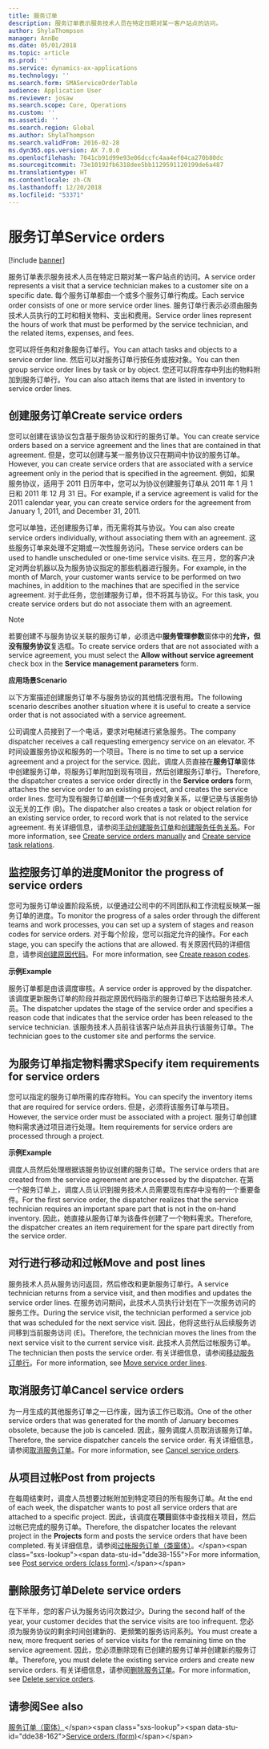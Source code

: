 ```yaml
---
title: 服务订单
description: 服务订单表示服务技术人员在特定日期对某一客户站点的访问。
author: ShylaThompson
manager: AnnBe
ms.date: 05/01/2018
ms.topic: article
ms.prod: ''
ms.service: dynamics-ax-applications
ms.technology: ''
ms.search.form: SMAServiceOrderTable
audience: Application User
ms.reviewer: josaw
ms.search.scope: Core, Operations
ms.custom: ''
ms.assetid: ''
ms.search.region: Global
ms.author: ShylaThompson
ms.search.validFrom: 2016-02-28
ms.dyn365.ops.version: AX 7.0.0
ms.openlocfilehash: 7041cb91d99e93e06dccfc4aa4ef04ca270b80dc
ms.sourcegitcommit: 73e10192fb6318dee5bb1129591120199de6a487
ms.translationtype: HT
ms.contentlocale: zh-CN
ms.lasthandoff: 12/20/2018
ms.locfileid: "53371"
---
```

# <a name="service-orders"></a><span data-ttu-id="dde38-103">服务订单</span><span class="sxs-lookup"><span data-stu-id="dde38-103">Service orders</span></span>   

[!include [banner](../includes/banner.md)]


<span data-ttu-id="dde38-104">服务订单表示服务技术人员在特定日期对某一客户站点的访问。</span><span class="sxs-lookup"><span data-stu-id="dde38-104">A service order represents a visit that a service technician makes to a customer site on a specific date.</span></span> <span data-ttu-id="dde38-105">每个服务订单都由一个或多个服务订单行构成。</span><span class="sxs-lookup"><span data-stu-id="dde38-105">Each service order consists of one or more service order lines.</span></span> <span data-ttu-id="dde38-106">服务订单行表示必须由服务技术人员执行的工时和相关物料、支出和费用。</span><span class="sxs-lookup"><span data-stu-id="dde38-106">Service order lines represent the hours of work that must be performed by the service technician, and the related items, expenses, and fees.</span></span>

<span data-ttu-id="dde38-107">您可以将任务和对象服务订单行。</span><span class="sxs-lookup"><span data-stu-id="dde38-107">You can attach tasks and objects to a service order line.</span></span> <span data-ttu-id="dde38-108">然后可以对服务订单行按任务或按对象。</span><span class="sxs-lookup"><span data-stu-id="dde38-108">You can then group service order lines by task or by object.</span></span> <span data-ttu-id="dde38-109">您还可以将库存中列出的物料附加到服务订单行。</span><span class="sxs-lookup"><span data-stu-id="dde38-109">You can also attach items that are listed in inventory to service order lines.</span></span>

## <a name="create-service-orders"></a><span data-ttu-id="dde38-110">创建服务订单</span><span class="sxs-lookup"><span data-stu-id="dde38-110">Create service orders</span></span>

<span data-ttu-id="dde38-111">您可以创建在该协议包含基于服务协议和行的服务订单。</span><span class="sxs-lookup"><span data-stu-id="dde38-111">You can create service orders based on a service agreement and the lines that are contained in that agreement.</span></span> <span data-ttu-id="dde38-112">但是，您可以创建与某一服务协议只在期间中协议的服务订单。</span><span class="sxs-lookup"><span data-stu-id="dde38-112">However, you can create service orders that are associated with a service agreement only in the period that is specified in the agreement.</span></span> <span data-ttu-id="dde38-113">例如，如果服务协议，适用于 2011 日历年中，您可以为协议创建服务订单从 2011 年 1 月 1 日和 2011 年 12 月 31 日。</span><span class="sxs-lookup"><span data-stu-id="dde38-113">For example, if a service agreement is valid for the 2011 calendar year, you can create service orders for the agreement from January 1, 2011, and December 31, 2011.</span></span>

<span data-ttu-id="dde38-114">您可以单独，还创建服务订单，而无需将其与协议。</span><span class="sxs-lookup"><span data-stu-id="dde38-114">You can also create service orders individually, without associating them with an agreement.</span></span> <span data-ttu-id="dde38-115">这些服务订单来处理不定期或一次性服务访问。</span><span class="sxs-lookup"><span data-stu-id="dde38-115">These service orders can be used to handle unscheduled or one-time service visits.</span></span> <span data-ttu-id="dde38-116">在三月，您的客户决定对两台机器以及为服务协议指定的那些机器进行服务。</span><span class="sxs-lookup"><span data-stu-id="dde38-116">For example, in the month of March, your customer wants service to be performed on two machines, in addition to the machines that are specified in the service agreement.</span></span> <span data-ttu-id="dde38-117">对于此任务，您创建服务订单，但不将其与协议。</span><span class="sxs-lookup"><span data-stu-id="dde38-117">For this task, you create service orders but do not associate them with an agreement.</span></span>


> [!NOTE]
> <P><span data-ttu-id="dde38-118">若要创建不与服务协议关联的服务订单，必须选中<STRONG>服务管理参数</STRONG>窗体中的<STRONG>允许，但没有服务协议</STRONG>复选框。</span><span class="sxs-lookup"><span data-stu-id="dde38-118">To create service orders that are not associated with a service agreement, you must select the <STRONG>Allow without service agreement</STRONG> check box in the <STRONG>Service management parameters</STRONG> form.</span></span></P>

<span data-ttu-id="dde38-119">**应用场景**</span><span class="sxs-lookup"><span data-stu-id="dde38-119">**Scenario**</span></span>

<span data-ttu-id="dde38-120">以下方案描述创建服务订单不与服务协议的其他情况很有用。</span><span class="sxs-lookup"><span data-stu-id="dde38-120">The following scenario describes another situation where it is useful to create a service order that is not associated with a service agreement.</span></span>

<span data-ttu-id="dde38-121">公司调度人员接到了一个电话，要求对电梯进行紧急服务。</span><span class="sxs-lookup"><span data-stu-id="dde38-121">The company dispatcher receives a call requesting emergency service on an elevator.</span></span> <span data-ttu-id="dde38-122">不时间设置服务协议和服务的一个项目。</span><span class="sxs-lookup"><span data-stu-id="dde38-122">There is no time to set up a service agreement and a project for the service.</span></span> <span data-ttu-id="dde38-123">因此，调度人员直接在**服务订单**窗体中创建服务订单，将服务订单附加到现有项目，然后创建服务订单行。</span><span class="sxs-lookup"><span data-stu-id="dde38-123">Therefore, the dispatcher creates a service order directly in the **Service orders** form, attaches the service order to an existing project, and creates the service order lines.</span></span> <span data-ttu-id="dde38-124">您可为现有服务订单创建一个任务或对象关系，以便记录与该服务协议无关的工作 (B)。</span><span class="sxs-lookup"><span data-stu-id="dde38-124">The dispatcher also creates a task or object relation for an existing service order, to record work that is not related to the service agreement.</span></span> <span data-ttu-id="dde38-125">有关详细信息，请参阅[手动创建服务订单](create-service-orders-manually.md)和[创建服务任务关系](create-service-task-relations.md)。</span><span class="sxs-lookup"><span data-stu-id="dde38-125">For more information, see [Create service orders manually](create-service-orders-manually.md) and [Create service task relations](create-service-task-relations.md).</span></span>

## <a name="monitor-the-progress-of-service-orders"></a><span data-ttu-id="dde38-126">监控服务订单的进度</span><span class="sxs-lookup"><span data-stu-id="dde38-126">Monitor the progress of service orders</span></span>

<span data-ttu-id="dde38-127">您可为服务订单设置阶段系统，以便通过公司中的不同团队和工作流程反映某一服务订单的进度。</span><span class="sxs-lookup"><span data-stu-id="dde38-127">To monitor the progress of a sales order through the different teams and work processes, you can set up a system of stages and reason codes for service orders.</span></span> <span data-ttu-id="dde38-128">对于每个阶段，您可以指定允许的操作。</span><span class="sxs-lookup"><span data-stu-id="dde38-128">For each stage, you can specify the actions that are allowed.</span></span> <span data-ttu-id="dde38-129">有关原因代码的详细信息，请参阅[创建原因代码](create-reason-codes.md)。</span><span class="sxs-lookup"><span data-stu-id="dde38-129">For more information, see [Create reason codes](create-reason-codes.md).</span></span>

<span data-ttu-id="dde38-130">**示例**</span><span class="sxs-lookup"><span data-stu-id="dde38-130">**Example**</span></span>

<span data-ttu-id="dde38-131">服务订单都是由该调度审核。</span><span class="sxs-lookup"><span data-stu-id="dde38-131">A service order is approved by the dispatcher.</span></span> <span data-ttu-id="dde38-132">该调度更新服务订单的阶段并指定原因代码指示的服务订单已下达给服务技术人员。</span><span class="sxs-lookup"><span data-stu-id="dde38-132">The dispatcher updates the stage of the service order and specifies a reason code that indicates that the service order has been released to the service technician.</span></span> <span data-ttu-id="dde38-133">该服务技术人员前往该客户站点并且执行该服务订单。</span><span class="sxs-lookup"><span data-stu-id="dde38-133">The technician goes to the customer site and performs the service.</span></span>

## <a name="specify-item-requirements-for-service-orders"></a><span data-ttu-id="dde38-134">为服务订单指定物料需求</span><span class="sxs-lookup"><span data-stu-id="dde38-134">Specify item requirements for service orders</span></span>

<span data-ttu-id="dde38-135">您可以指定的服务订单所需的库存物料。</span><span class="sxs-lookup"><span data-stu-id="dde38-135">You can specify the inventory items that are required for service orders.</span></span> <span data-ttu-id="dde38-136">但是，必须将该服务订单与项目。</span><span class="sxs-lookup"><span data-stu-id="dde38-136">However, the service order must be associated with a project.</span></span> <span data-ttu-id="dde38-137">服务订单创建物料需求通过项目进行处理。</span><span class="sxs-lookup"><span data-stu-id="dde38-137">Item requirements for service orders are processed through a project.</span></span> 

<span data-ttu-id="dde38-138">**示例**</span><span class="sxs-lookup"><span data-stu-id="dde38-138">**Example**</span></span>

<span data-ttu-id="dde38-139">调度人员然后处理根据该服务协议创建的服务订单。</span><span class="sxs-lookup"><span data-stu-id="dde38-139">The service orders that are created from the service agreement are processed by the dispatcher.</span></span> <span data-ttu-id="dde38-140">在第一个服务订单上，调度人员认识到服务技术人员需要现有库存中没有的一个重要备件。</span><span class="sxs-lookup"><span data-stu-id="dde38-140">For the first service order, the dispatcher realizes that the service technician requires an important spare part that is not in the on-hand inventory.</span></span> <span data-ttu-id="dde38-141">因此，她直接从服务订单为该备件创建了一个物料需求。</span><span class="sxs-lookup"><span data-stu-id="dde38-141">Therefore, the dispatcher creates an item requirement for the spare part directly from the service order.</span></span>

## <a name="move-and-post-lines"></a><span data-ttu-id="dde38-142">对行进行移动和过帐</span><span class="sxs-lookup"><span data-stu-id="dde38-142">Move and post lines</span></span>

<span data-ttu-id="dde38-143">服务技术人员从服务访问返回，然后修改和更新服务订单行。</span><span class="sxs-lookup"><span data-stu-id="dde38-143">A service technician returns from a service visit, and then modifies and updates the service order lines.</span></span> <span data-ttu-id="dde38-144">在服务访问期间，此技术人员执行计划在下一次服务访问的服务工作。</span><span class="sxs-lookup"><span data-stu-id="dde38-144">During the service visit, the technician performed a service job that was scheduled for the next service visit.</span></span> <span data-ttu-id="dde38-145">因此，他将这些行从后续服务访问移到当前服务访问 (E)。</span><span class="sxs-lookup"><span data-stu-id="dde38-145">Therefore, the technician moves the lines from the next service visit to the current service visit.</span></span> <span data-ttu-id="dde38-146">此技术人员然后过帐服务订单。</span><span class="sxs-lookup"><span data-stu-id="dde38-146">The technician then posts the service order.</span></span> <span data-ttu-id="dde38-147">有关详细信息，请参阅[移动服务订单行](move-service-order-lines.md)。</span><span class="sxs-lookup"><span data-stu-id="dde38-147">For more information, see [Move service order lines](move-service-order-lines.md).</span></span>

## <a name="cancel-service-orders"></a><span data-ttu-id="dde38-148">取消服务订单</span><span class="sxs-lookup"><span data-stu-id="dde38-148">Cancel service orders</span></span>

<span data-ttu-id="dde38-149">为一月生成的其他服务订单之一已作废，因为该工作已取消。</span><span class="sxs-lookup"><span data-stu-id="dde38-149">One of the other service orders that was generated for the month of January becomes obsolete, because the job is canceled.</span></span> <span data-ttu-id="dde38-150">因此，服务调度人员取消该服务订单。</span><span class="sxs-lookup"><span data-stu-id="dde38-150">Therefore, the service dispatcher cancels the service order.</span></span> <span data-ttu-id="dde38-151">有关详细信息，请参阅[取消服务订单](cancel-service-orders.md)。</span><span class="sxs-lookup"><span data-stu-id="dde38-151">For more information, see [Cancel service orders](cancel-service-orders.md).</span></span>

## <a name="post-from-projects"></a><span data-ttu-id="dde38-152">从项目过帐</span><span class="sxs-lookup"><span data-stu-id="dde38-152">Post from projects</span></span>

<span data-ttu-id="dde38-153">在每周结束时，调度人员想要过帐附加到特定项目的所有服务订单。</span><span class="sxs-lookup"><span data-stu-id="dde38-153">At the end of each week, the dispatcher wants to post all service orders that are attached to a specific project.</span></span> <span data-ttu-id="dde38-154">因此，该调度在**项目**窗体中查找相关项目，然后过帐已完成的服务订单。</span><span class="sxs-lookup"><span data-stu-id="dde38-154">Therefore, the dispatcher locates the relevant project in the **Projects** form and posts the service orders that have been completed.</span></span> <span data-ttu-id="dde38-155">有关详细信息，请参阅[过帐服务订单（类窗体）](https://technet.microsoft.com/en-us/library/aa574685\(v=ax.60\))。</span><span class="sxs-lookup"><span data-stu-id="dde38-155">For more information, see [Post service orders (class form)](https://technet.microsoft.com/en-us/library/aa574685\(v=ax.60\)).</span></span>

## <a name="delete-service-orders"></a><span data-ttu-id="dde38-156">删除服务订单</span><span class="sxs-lookup"><span data-stu-id="dde38-156">Delete service orders</span></span>

<span data-ttu-id="dde38-157">在下半年，您的客户认为服务访问次数过少。</span><span class="sxs-lookup"><span data-stu-id="dde38-157">During the second half of the year, your customer decides that the service visits are too infrequent.</span></span> <span data-ttu-id="dde38-158">您必须为服务协议的剩余时间创建新的、更频繁的服务访问系列。</span><span class="sxs-lookup"><span data-stu-id="dde38-158">You must create a new, more frequent series of service visits for the remaining time on the service agreement.</span></span> <span data-ttu-id="dde38-159">因此，您必须删除现有已创建的服务订单并创建新的服务订单。</span><span class="sxs-lookup"><span data-stu-id="dde38-159">Therefore, you must delete the existing service orders and create new service orders.</span></span> <span data-ttu-id="dde38-160">有关详细信息，请参阅[删除服务订单](delete-service-orders.md)。</span><span class="sxs-lookup"><span data-stu-id="dde38-160">For more information, see [Delete service orders](delete-service-orders.md).</span></span>

## <a name="see-also"></a><span data-ttu-id="dde38-161">请参阅</span><span class="sxs-lookup"><span data-stu-id="dde38-161">See also</span></span>

<span data-ttu-id="dde38-162">[服务订单（窗体）](https://technet.microsoft.com/en-us/library/aa554361\(v=ax.60\))</span><span class="sxs-lookup"><span data-stu-id="dde38-162">[Service orders (form)](https://technet.microsoft.com/en-us/library/aa554361\(v=ax.60\))</span></span>

  


